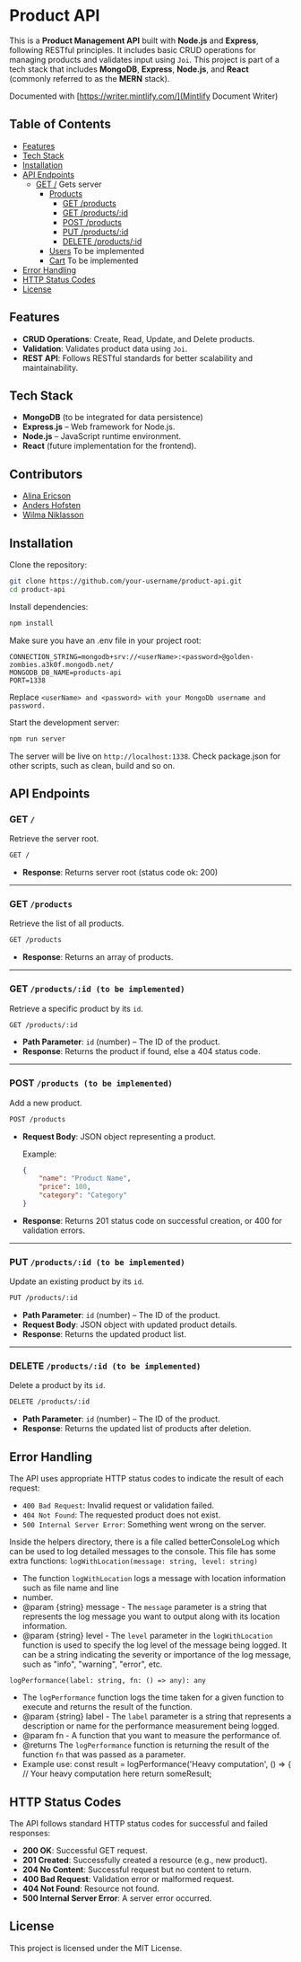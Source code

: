 # Product API

This is a **Product Management API** built with **Node.js** and **Express**, following RESTful principles. It includes basic CRUD operations for managing products and validates input using `Joi`. This project is part of a tech stack that includes **MongoDB**, **Express**, **Node.js**, and **React** (commonly referred to as the **MERN** stack).

Documented with [https://writer.mintlify.com/](Mintlify Document Writer)

## Table of Contents

-   [Features](#features)
-   [Tech Stack](#tech-stack)
-   [Installation](#installation)
-   [API Endpoints](#api-endpoints)
    -   [GET /](#get) Gets server
        -   [Products](#products)
            -   [GET /products](#get-products)
            -   [GET /products/:id](#get-productsid)
            -   [POST /products](#post-products)
            -   [PUT /products/:id](#put-productsid)
            -   [DELETE /products/:id](#delete-productsid)
        -   [Users](#users)
            To be implemented
        -   [Cart](#cart)
            To be implemented
-   [Error Handling](#error-handling)
-   [HTTP Status Codes](#http-status-codes)
-   [License](#license)

## Features

-   **CRUD Operations**: Create, Read, Update, and Delete products.
-   **Validation**: Validates product data using `Joi`.
-   **REST API**: Follows RESTful standards for better scalability and maintainability.

## Tech Stack

-   **MongoDB** (to be integrated for data persistence)
-   **Express.js** – Web framework for Node.js.
-   **Node.js** – JavaScript runtime environment.
-   **React** (future implementation for the frontend).

## Contributors

-   [Alina Ericson](https://github.com/wanderingkitty)
-   [Anders Hofsten](https://github.com/gbsr)
-   [Wilma Niklasson](https://github.com/wilmaniklasson)

## Installation

Clone the repository:

```bash
git clone https://github.com/your-username/product-api.git
cd product-api
```

Install dependencies:

```bash
npm install
```

Make sure you have an .env file in your project root:

```
CONNECTION_STRING=mongodb+srv://<userName>:<password>@golden-zombies.a3k0f.mongodb.net/
MONGODB_DB_NAME=products-api
PORT=1338
```

Replace `<userName> and <password> with your MongoDb username and password.`

Start the development server:

```bash
npm run server
```

The server will be live on `http://localhost:1338`.
Check package.json for other scripts, such as clean, build and so on.

## API Endpoints

### GET `/`

Retrieve the server root.

```bash
GET /
```

-   **Response**: Returns server root (status code ok: 200)

---

### GET `/products`

Retrieve the list of all products.

```bash
GET /products
```

-   **Response**: Returns an array of products.

---

### GET `/products/:id (to be implemented)`

Retrieve a specific product by its `id`.

```bash
GET /products/:id
```

-   **Path Parameter**: `id` (number) – The ID of the product.
-   **Response**: Returns the product if found, else a 404 status code.

---

### POST `/products (to be implemented)`

Add a new product.

```bash
POST /products
```

-   **Request Body**: JSON object representing a product.

    Example:

    ```json
    {
    	"name": "Product Name",
    	"price": 100,
    	"category": "Category"
    }
    ```

-   **Response**: Returns 201 status code on successful creation, or 400 for validation errors.

---

### PUT `/products/:id (to be implemented)`

Update an existing product by its `id`.

```bash
PUT /products/:id
```

-   **Path Parameter**: `id` (number) – The ID of the product.
-   **Request Body**: JSON object with updated product details.
-   **Response**: Returns the updated product list.

---

### DELETE `/products/:id (to be implemented)`

Delete a product by its `id`.

```bash
DELETE /products/:id
```

-   **Path Parameter**: `id` (number) – The ID of the product.
-   **Response**: Returns the updated list of products after deletion.

## Error Handling

The API uses appropriate HTTP status codes to indicate the result of each request:

-   `400 Bad Request`: Invalid request or validation failed.
-   `404 Not Found`: The requested product does not exist.
-   `500 Internal Server Error`: Something went wrong on the server.

Inside the helpers directory, there is a file called betterConsoleLog which can be used to log detailed messages to the console.
This file has some extra functions:
`logWithLocation(message: string, level: string)`

-   The function `logWithLocation` logs a message with location information such as file name and line
-   number.
-   @param {string} message - The `message` parameter is a string that represents the log message you
    want to output along with its location information.
-   @param {string} level - The `level` parameter in the `logWithLocation` function is used to specify the log level of the message being logged. It can be a string indicating the severity or importance of the log message, such as "info", "warning", "error", etc.

`logPerformance(label: string, fn: () => any): any`

-   The `logPerformance` function logs the time taken for a given function to execute and returns the result of the function.
-   @param {string} label - The `label` parameter is a string that represents a description or name for the performance measurement being logged.
-   @param fn - A function that you want to measure the performance of.
-   @returns The `logPerformance` function is returning the result of the function `fn` that was passed as a parameter.
-   Example use:
    const result = logPerformance('Heavy computation', () => {
    // Your heavy computation here
    return someResult;

## HTTP Status Codes

The API follows standard HTTP status codes for successful and failed responses:

-   **200 OK**: Successful GET request.
-   **201 Created**: Successfully created a resource (e.g., new product).
-   **204 No Content**: Successful request but no content to return.
-   **400 Bad Request**: Validation error or malformed request.
-   **404 Not Found**: Resource not found.
-   **500 Internal Server Error**: A server error occurred.

## License

This project is licensed under the MIT License.
